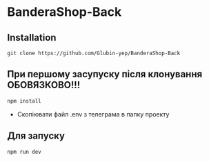 # BanderaShop-Back

## Installation
```git
git clone https://github.com/Glubin-yep/BanderaShop-Back
```

## При першому засупуску після клонування ОБОВЯЗКОВО!!!
```sh
npm install
```
- Скопіювати файл .env з телеграма в папку проекту

## Для запуску
```sh
npm run dev
```
